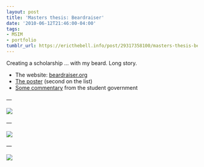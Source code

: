 ```yaml
---
layout: post
title: 'Masters thesis: Beardraiser'
date: '2010-06-12T21:46:00-04:00'
tags:
- MSIM
- portfolio
tumblr_url: https://ericthebell.info/post/29317358100/masters-thesis-beardraiser
---
```

Creating a scholarship … with my beard. Long story.

- The website: [beardraiser.org](http://beardraiser.org)
- [The poster](http://ischool.uw.edu/msim/capstone/projects/2010 "large PDF") (second on the list)
- [Some commentary](http://students.washington.edu/infomgmt/2010/05/13/the-msim-beardraiser-project/ "AIMS blog") from the student government

—

![](https://64.media.tumblr.com/dd7742677795bd63cb30d1890b51840e/1ee9a9047e6017fa-f4/s540x810/8d5de3c36507063d6ff53b9f76240041e19c629b.png)

—

![](https://64.media.tumblr.com/0da0483ec8c33754b2ffaf25cffdab85/1ee9a9047e6017fa-29/s540x810/86531752cabab78bf5fc9d7bda4a2448e4682b72.png)

—

![](https://64.media.tumblr.com/beb498927b44e2c08eb2bd177b2ce4ed/1ee9a9047e6017fa-e3/s540x810/f7b6b85ec477b44d860470747f3241f567fb74a7.png)

